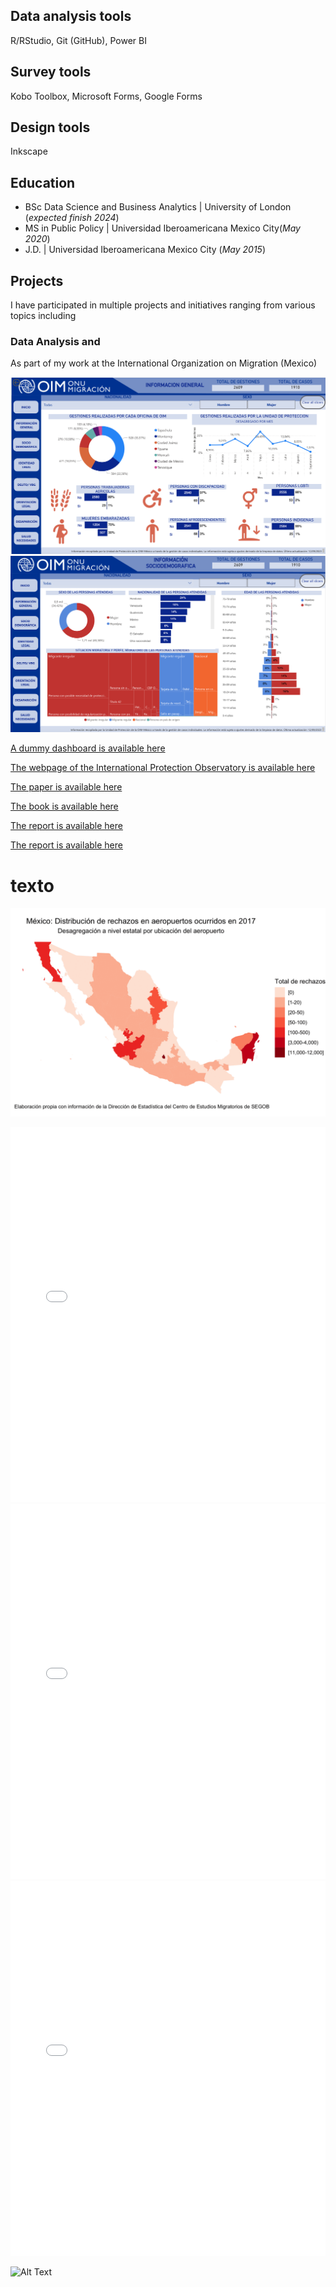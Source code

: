 
## Data analysis tools
R/RStudio, Git (GitHub), Power BI

## Survey tools
Kobo Toolbox, Microsoft Forms, Google Forms

## Design tools
Inkscape

## Education
- BSc Data Science and Business Analytics | University of London (_expected finish 2024_)
- MS in Public Policy | Universidad Iberoamericana Mexico City(_May 2020_)
- J.D. |  Universidad Iberoamericana Mexico City (_May 2015_)


## Projects

I have participated in multiple projects and initiatives ranging from various topics including 

### Data Analysis and 

As part of my work at the International Organization on Migration (Mexico)

![Alt Text](/docs/assets/images/dashboard_1.png)
![Alt Text](/docs/assets/images/dashboard_2.png)

<a href="https://app.powerbi.com/links/zanivRMLKn?ctid=1588262d-23fb-43b4-bd6e-bce49c8e6186&pbi_source=linkShare/">A dummy dashboard is available here</a>


<a href="https://asiloenmexico.ibero.mx/">The webpage of the International Protection Observatory is available here</a>

<a href="https://onlinelibrary.wiley.com/doi/abs/10.1111/imig.12910">The paper is available here</a>

<a href="https://www.mqup.ca/voluntary-and-forced-migration-in-latin-america-products-9780228011842.php?page_id=46&#!prettyPhoto">The book is available here</a>

<a href="https://publications.iom.int/books/desplazamiento-interno-migracion-y-retorno-en-la-frontera-norte-de-mexico-una-perspectiva">The report is available here</a>

<a href="https://www.mucd.org.mx/atlas-de-homicidios-mexico/">The report is available here</a>




# texto



![Airport rejections in Mexico](/docs/assets/images/gif_aeropuertos_200.gif)


 

<iframe src="/docs/assets/images/red_actores_sistema_justicia.html" height="600px" width="100%" style="border:none;"></iframe>




<iframe src="/docs/assets/images/mapa.html" height="600px" width="100%" style="border:none;"></iframe>


<iframe src="/docs/assets/images/game/index.html" height="600px" width="100%" style="border:none;"></iframe>

![Alt Text](https://media.giphy.com/media/vFKqnCdLPNOKc/giphy.gif)

